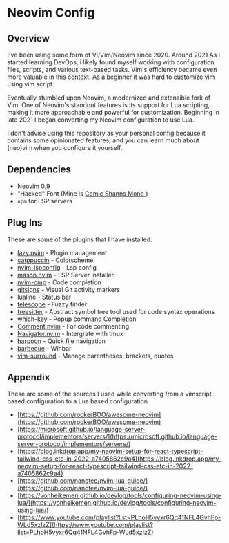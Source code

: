 # Neovim Config

## Overview
I've been using some form of Vi/Vim/Neovim since 2020. Around 2021  As i started learning DevOps, i likely found myself working with configuration files, scripts, and various text-based tasks. Vim's efficiency became even more valuable in this context. As a beginner it was hard to customize vim using vim script.

Eventually stumbled upon Neovim, a modernized and extensible fork of Vim. One of Neovim's standout features is its support for Lua scripting, making it more approachable and powerful for customization. Beginning in late 2021 I began converting my Neovim configuration to use Lua.

I don't advise using this repository as your personal config because it contains some opinionated features, and you can learn much about (neo)vim when you configure it yourself.

## Dependencies
- Neovim 0.9
- "Hacked" Font (Mine is [ Comic Shanns Mono ]( https://github.com/ryanoasis/nerd-fonts/tree/master/patched-fonts/ComicShannsMono ))
- `npm` for LSP servers


## Plug Ins
These are some of the plugins that I have installed.

* [lazy.nvim](https://github.com/folke/lazy.nvim) - Plugin management
* [catppuccin](https://github.com/catppuccin/nvim) - Colorscheme
* [nvim-lspconfig](https://github.com/neovim/nvim-lspconfig) - Lsp config
* [mason.nvim](https://github.com/williamboman/mason.nvim) - LSP Server installer
* [nvim-cmp](https://github.com/hrsh7th/nvim-cmp) - Code completion
* [gitsigns](https://github.com/lewis6991/gitsigns.nvim) - Visual Git activity markers
* [lualine](https://github.com/nvim-lualine/lualine.nvim) - Status bar
* [telescope](https://github.com/nvim-telescope/telescope.nvim) - Fuzzy finder
* [treesitter](https://github.com/nvim-treesitter/nvim-treesitter) - Abstract symbol tree tool used for code syntax operations
* [which-key](https://github.com/folke/which-key.nvim) - Popup command Completion
* [Comment.nvim]( https://github.com/numToStr/Comment.nvim) - For code commenting
* [Navigator.nvim](https://github.com/numToStr/Navigator.nvim) - Intergrate with tmux
* [harpoon](https://github.com/ThePrimeagen/harpoon) - Quick file navigation
* [barbecue](https://github.com/utilyre/barbecue.nvim) - Winbar
* [vim-surround](https://github.com/tpope/vim-surround) - Manage parentheses, brackets, quotes

## Appendix
These are some of the sources I used while converting from a vimscript based configuration to a Lua
based configuration.

* [https://github.com/rockerBOO/awesome-neovim](https://github.com/rockerBOO/awesome-neovim)
* [https://microsoft.github.io/language-server-protocol/implementors/servers/](https://microsoft.github.io/language-server-protocol/implementors/servers/)
* [https://blog.inkdrop.app/my-neovim-setup-for-react-typescript-tailwind-css-etc-in-2022-a7405862c9a4](https://blog.inkdrop.app/my-neovim-setup-for-react-typescript-tailwind-css-etc-in-2022-a7405862c9a4)
* [https://github.com/nanotee/nvim-lua-guide/](https://github.com/nanotee/nvim-lua-guide/)
* [https://vonheikemen.github.io/devlog/tools/configuring-neovim-using-lua/](https://vonheikemen.github.io/devlog/tools/configuring-neovim-using-lua/)
* [https://www.youtube.com/playlist?list=PLhoH5vyxr6Qq41NFL4GvhFp-WLd5xzIzZ](https://www.youtube.com/playlist?list=PLhoH5vyxr6Qq41NFL4GvhFp-WLd5xzIzZ)
